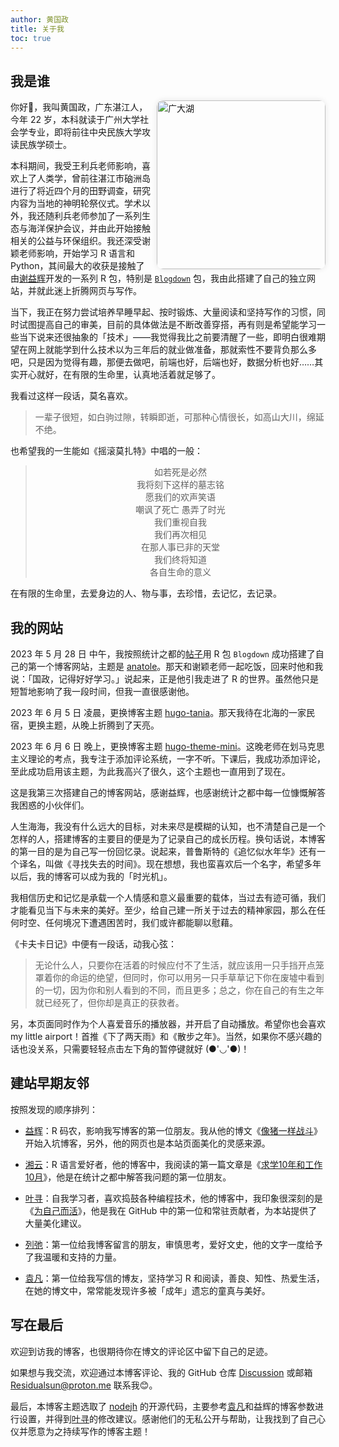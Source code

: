 ```yaml
---
author: 黄国政
title: 关于我
toc: true
---
```


## 我是谁

<style>
  @media screen and (max-width: 768px) {
    .float-image {
      float: none !important;
      display: block;
      margin: 1em auto !important;
      width: 80% !important;
      max-width: 300px;
    }
  }
</style>

<img src="https://cdn.jsdelivr.net/gh/residualsun1/blog-static/about/me_3.jpg"
     alt="广大湖"
     class="float-image"
     style="float: right; margin: 0 0 0 0.5em; width: 270px; border-radius: 10px; box-shadow: 0 0 10px rgba(0,0,0,0.1);">

你好👋，我叫黄国政，广东湛江人，今年 22 岁，本科就读于广州大学社会学专业，即将前往中央民族大学攻读民族学硕士。

本科期间，我受王利兵老师影响，喜欢上了人类学，曾前往湛江市硇洲岛进行了将近四个月的田野调查，研究内容为当地的神明轮祭仪式。学术以外，我还随利兵老师参加了一系列生态与海洋保护会议，并由此开始接触相关的公益与环保组织。我还深受谢颖老师影响，开始学习 R 语言和 Python，其间最大的收获是接触了由[谢益辉](https://yihui.org)开发的一系列 R 包，特别是 [`Blogdown`](https://github.com/rstudio/blogdown) 包，我由此搭建了自己的独立网站，并就此迷上折腾网页与写作。

当下，我正在努力尝试培养早睡早起、按时锻炼、大量阅读和坚持写作的习惯，同时试图提高自己的审美，目前的具体做法是不断改善穿搭，再有则是希望能学习一些当下说来还很抽象的「技术」——我觉得我比之前要清醒了一些，即明白很难期望在网上就能学到什么技术以为三年后的就业做准备，那就索性不要背负那么多吧，只是因为觉得有趣，那便去做吧，前端也好，后端也好，数据分析也好……其实开心就好，在有限的生命里，认真地活着就足够了。

我看过这样一段话，莫名喜欢。

> 一辈子很短，如白驹过隙，转瞬即逝，可那种心情很长，如高山大川，绵延不绝。

也希望我的一生能如《摇滚莫扎特》中唱的一般：

> <center>如若死是必然</center>  
>
> <center>我将刻下这样的墓志铭</center> 
>
> <center>愿我们的欢声笑语</center> 
>
> <center>嘲讽了死亡  愚弄了时光</center> 
>
> <center>我们重视自我</center> 
>
> <center>我们再次相见</center> 
> 
> <center>在那人事已非的天堂</center> 
>
> <center>我们终将知道</center> 
>
> <center>各自生命的意义</center> 

在有限的生命里，去爱身边的人、物与事，去珍惜，去记忆，去记录。

## 我的网站

2023 年 5 月 28 日 中午，我按照统计之都的[帖子](https://cosx.org/2018/01/build-blog-with-blogdown-hugo-netlify-github/)用 R 包 `Blogdown` 成功搭建了自己的第一个博客网站，主题是 [anatole](https://github.com/lxndrblz/anatole)。那天和谢颖老师一起吃饭，回来时他和我说：「国政，记得好好学习。」说起来，正是他引我走进了 R 的世界。虽然他只是短暂地影响了我一段时间，但我一直很感谢他。

2023 年 6 月 5 日 凌晨，更换博客主题 [hugo-tania](https://github.com/WingLim/hugo-tania?tab=readme-ov-file)。那天我待在北海的一家民宿，更换主题，从晚上折腾到了天亮。

2023 年 6 月 6 日 晚上，更换博客主题 [hugo-theme-mini](https://github.com/nodejh/hugo-theme-mini)。这晚老师在划马克思主义理论的考点，我专注于添加评论系统，一字不听。下课后，我成功添加评论，至此成功启用该主题，为此我高兴了很久，这个主题也一直用到了现在。

这是我第三次搭建自己的博客网站，感谢益辉，也感谢统计之都中每一位慷慨解答我困惑的小伙伴们。

人生海海，我没有什么远大的目标，对未来尽是模糊的认知，也不清楚自己是一个怎样的人，搭建博客的主要目的便是为了记录自己的成长历程。换句话说，本博客的第一目的是为自己写一份回忆录。说起来，普鲁斯特的《追忆似水年华》还有一个译名，叫做《寻找失去的时间》。现在想想，我也蛮喜欢后一个名字，希望多年以后，我的博客可以成为我的「时光机」。

我相信历史和记忆是承载一个人情感和意义最重要的载体，当过去有迹可循，我们才能看见当下与未来的美好。至少，给自己建一所关于过去的精神家园，那么在任何时空、任何境况下遭遇困苦时，我们或许都能聊以慰藉。

《卡夫卡日记》中便有一段话，动我心弦：

> 无论什么人，只要你在活着的时候应付不了生活，就应该用一只手挡开点笼罩着你的命运的绝望，但同时，你可以用另一只手草草记下你在废墟中看到的一切，因为你和别人看到的不同，而且更多；总之，你在自己的有生之年就已经死了，但你却是真正的获救者。

另，本页面同时作为个人喜爱音乐的播放器，并开启了自动播放。希望你也会喜欢 my little airport！首推《下了两天雨》和《散步之年》。当然，如果你不感兴趣的话也没关系，只需要轻轻点击左下角的暂停键就好 (●'◡'●)！

## 建站早期友邻

按照发现的顺序排列：

* [益辉](https://yihui.org)：R 码农，影响我写博客的第一位朋友。我从他的博文《[像猪一样战斗](https://yihui.org/cn/2010/12/fighting-like-a-pig/)》开始入坑博客，另外，他的网页也是本站页面美化的灵感来源。

* [湘云](https://xiangyun.rbind.io)：R 语言爱好者，他的博客中，我阅读的第一篇文章是《[求学10年和工作10月](https://xiangyun.rbind.io/2020/08/ten-years-ten-months/)》，他是在统计之都中解答我问题的第一位朋友。

* [叶寻](https://cyrusyip.org)：自我学习者，喜欢捣鼓各种编程技术，他的博客中，我印象很深刻的是《[为自己而活](https://cyrusyip.org/zh-cn/post/2021/02/18/live-for-myself/)》，他是我在 GitHub 中的第一位和常驻贡献者，为本站提供了大量美化建议。

* [列弛](https://www.liechi.org)：第一位给我博客留言的朋友，审慎思考，爱好文史，他的文字一度给予了我温暖和支持的力量。

* [袁凡](https://yuanfan.rbind.io)：第一位给我写信的博友，坚持学习 R 和阅读，善良、知性、热爱生活，在她的博文中，常常能发现许多被「成年」遗忘的童真与美好。

## 写在最后

欢迎到访我的博客，也很期待你在博文的评论区中留下自己的足迹。

如果想与我交流，欢迎通过本博客评论、我的 GitHub 仓库 [Discussion](https://github.com/residualsun1/Residualsun/discussions) 或邮箱 Residualsun@proton.me 联系我😊。

最后，本博客主题选取了 [nodejh](https://github.com/nodejh/hugo-theme-mini) 的开源代码，主要参考[袁凡](https://yuanfan.rbind.io)和益辉的博客参数进行设置，并得到[叶寻](https://cyrusyip.org)的修改建议。感谢他们的无私公开与帮助，让我找到了自己心仪并愿意为之持续写作的博客主题！